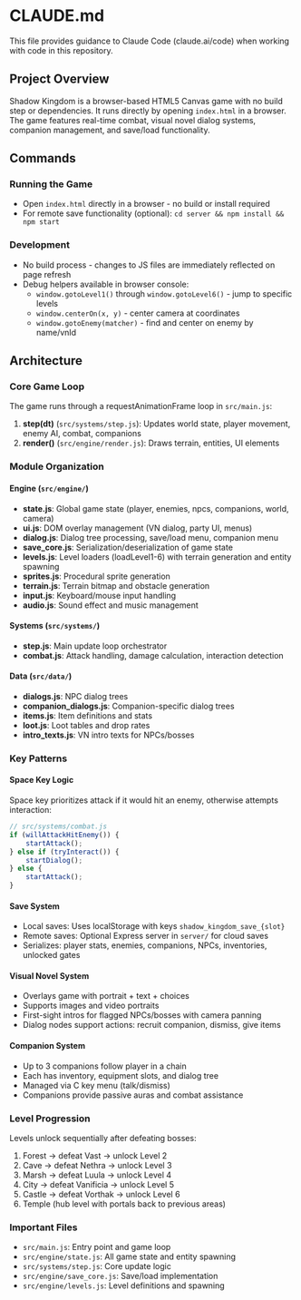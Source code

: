 # CLAUDE.md

This file provides guidance to Claude Code (claude.ai/code) when working with code in this repository.

## Project Overview

Shadow Kingdom is a browser-based HTML5 Canvas game with no build step or dependencies. It runs directly by opening `index.html` in a browser. The game features real-time combat, visual novel dialog systems, companion management, and save/load functionality.

## Commands

### Running the Game
- Open `index.html` directly in a browser - no build or install required
- For remote save functionality (optional): `cd server && npm install && npm start`

### Development
- No build process - changes to JS files are immediately reflected on page refresh
- Debug helpers available in browser console:
  - `window.gotoLevel1()` through `window.gotoLevel6()` - jump to specific levels
  - `window.centerOn(x, y)` - center camera at coordinates
  - `window.gotoEnemy(matcher)` - find and center on enemy by name/vnId

## Architecture

### Core Game Loop
The game runs through a requestAnimationFrame loop in `src/main.js`:
1. **step(dt)** (`src/systems/step.js`): Updates world state, player movement, enemy AI, combat, companions
2. **render()** (`src/engine/render.js`): Draws terrain, entities, UI elements

### Module Organization

#### Engine (`src/engine/`)
- **state.js**: Global game state (player, enemies, npcs, companions, world, camera)
- **ui.js**: DOM overlay management (VN dialog, party UI, menus)
- **dialog.js**: Dialog tree processing, save/load menu, companion menu
- **save_core.js**: Serialization/deserialization of game state
- **levels.js**: Level loaders (loadLevel1-6) with terrain generation and entity spawning
- **sprites.js**: Procedural sprite generation
- **terrain.js**: Terrain bitmap and obstacle generation
- **input.js**: Keyboard/mouse input handling
- **audio.js**: Sound effect and music management

#### Systems (`src/systems/`)
- **step.js**: Main update loop orchestrator
- **combat.js**: Attack handling, damage calculation, interaction detection

#### Data (`src/data/`)
- **dialogs.js**: NPC dialog trees
- **companion_dialogs.js**: Companion-specific dialog trees
- **items.js**: Item definitions and stats
- **loot.js**: Loot tables and drop rates
- **intro_texts.js**: VN intro texts for NPCs/bosses

### Key Patterns

#### Space Key Logic
Space key prioritizes attack if it would hit an enemy, otherwise attempts interaction:
```javascript
// src/systems/combat.js
if (willAttackHitEnemy()) {
    startAttack();
} else if (tryInteract()) {
    startDialog();
} else {
    startAttack();
}
```

#### Save System
- Local saves: Uses localStorage with keys `shadow_kingdom_save_{slot}`
- Remote saves: Optional Express server in `server/` for cloud saves
- Serializes: player stats, enemies, companions, NPCs, inventories, unlocked gates

#### Visual Novel System
- Overlays game with portrait + text + choices
- Supports images and video portraits
- First-sight intros for flagged NPCs/bosses with camera panning
- Dialog nodes support actions: recruit companion, dismiss, give items

#### Companion System
- Up to 3 companions follow player in a chain
- Each has inventory, equipment slots, and dialog tree
- Managed via C key menu (talk/dismiss)
- Companions provide passive auras and combat assistance

### Level Progression
Levels unlock sequentially after defeating bosses:
1. Forest → defeat Vast → unlock Level 2
2. Cave → defeat Nethra → unlock Level 3
3. Marsh → defeat Luula → unlock Level 4
4. City → defeat Vanificia → unlock Level 5
5. Castle → defeat Vorthak → unlock Level 6
6. Temple (hub level with portals back to previous areas)

### Important Files
- `src/main.js`: Entry point and game loop
- `src/engine/state.js`: All game state and entity spawning
- `src/systems/step.js`: Core update logic
- `src/engine/save_core.js`: Save/load implementation
- `src/engine/levels.js`: Level definitions and spawning